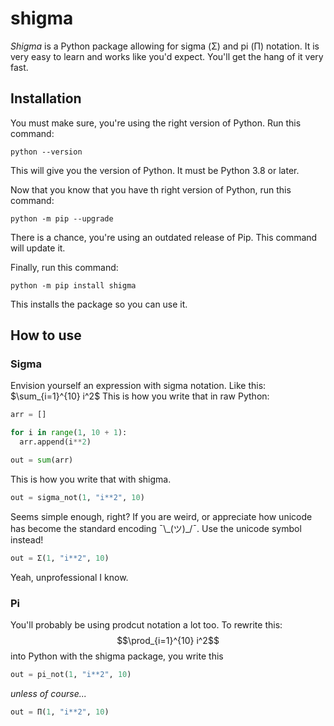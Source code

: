 # shigma
*Shigma* is a Python package allowing for sigma (&Sigma;) and pi (&Pi;) notation. It is very easy to learn and works like you'd expect. You'll get the hang of it very fast.
## Installation
You must make sure, you're using the right version of Python. Run this command:
```commandline
python --version
```
This will give you the version of Python. It must be Python 3.8 or later.

Now that you know that you have th right version of Python, run this command:
```commandline
python -m pip --upgrade
```
There is a chance, you're using an outdated release of Pip. This command will update it.

Finally, run this command:
```commandline
python -m pip install shigma
```
This installs the package so you can use it.
## How to use
### Sigma
Envision yourself an expression with sigma notation. Like this: $\sum_{i=1}^{10} i^2$
This is how you write that in raw Python:
```python
arr = []

for i in range(1, 10 + 1):
  arr.append(i**2)

out = sum(arr)
```
This is how you write that with shigma.
```python
out = sigma_not(1, "i**2", 10)
```
Seems simple enough, right? If you are weird, or appreciate how unicode has become the standard encoding ¯\\\_(ツ)_/¯. Use the unicode symbol instead!
```python
out = Σ(1, "i**2", 10)
```
Yeah, unprofessional I know.
### Pi
You'll probably be using prodcut notation a lot too. To rewrite this:
$$\prod_{i=1}^{10} i^2$$
into Python with the shigma package, you write this
```python
out = pi_not(1, "i**2", 10)
```
*unless of course...*
```python
out = Π(1, "i**2", 10)
```
